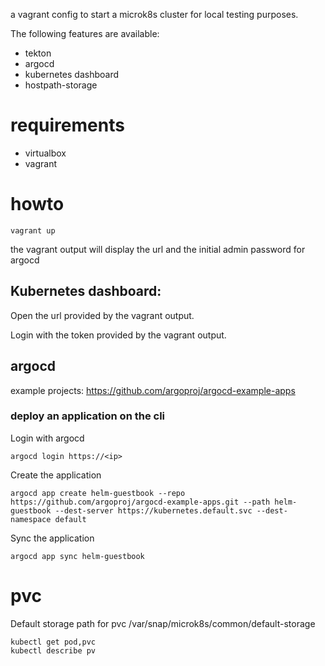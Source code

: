 a vagrant config to start a microk8s cluster for local testing purposes.

The following features are available:
* tekton
* argocd
* kubernetes dashboard
* hostpath-storage

# requirements

- virtualbox
- vagrant

# howto

```
vagrant up
```

the vagrant output will display the url and the initial admin password for argocd

## Kubernetes dashboard:

Open the url provided by the vagrant output.

Login with the token provided by the vagrant output.

## argocd

example projects: <https://github.com/argoproj/argocd-example-apps>

### deploy an application on the cli
Login with argocd
```
argocd login https://<ip>
```

Create the application
```
argocd app create helm-guestbook --repo https://github.com/argoproj/argocd-example-apps.git --path helm-guestbook --dest-server https://kubernetes.default.svc --dest-namespace default
```

Sync the application
```
argocd app sync helm-guestbook
```


# pvc

Default storage path for pvc
/var/snap/microk8s/common/default-storage

```
kubectl get pod,pvc
kubectl describe pv
```

